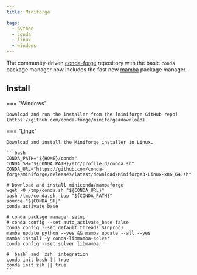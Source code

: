 ```yaml
---
title: Miniforge

tags:
  - python
  - conda
  - linux
  - windows
---
```


The community-driven [conda-forge](https://conda-forge.org/docs/user/introduction.html) repository with the basic `conda` package manager now includes the fast new [mamba](https://github.com/mamba-org/mamba) package manager.

## Install

=== "Windows"

    Download and run the installer from the [miniforge GitHub repo](https://github.com/conda-forge/miniforge#download).

=== "Linux"

    Download and install the Miniforge installer in Linux.

    ```bash
    CONDA_PATH="${HOME}/conda"
    CONDA_SH="${CONDA_PATH}/etc/profile.d/conda.sh"
    CONDA_URL="https://github.com/conda-forge/miniforge/releases/latest/download/Miniforge3-Linux-x86_64.sh"

    # Download and install miniconda/mambaforge
    wget -O /tmp/conda.sh "${CONDA_URL}"
    bash /tmp/conda.sh -bup "${CONDA_PATH}"
    source "${CONDA_SH}"
    conda activate base

    # conda package manager setup
    # conda config --set auto_activate_base false
    conda config --set default_threads $(nproc)
    mamba update python --yes && mamba update --all --yes
    mamba install -y conda-libmamba-solver
    conda config --set solver libmamba

    # `bash` and `zsh` integration
    conda init bash || true
    conda init zsh || true
    ```
